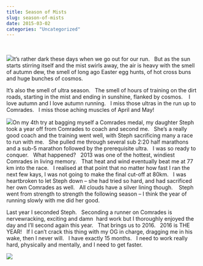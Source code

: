 ```yaml
---
title: Season of Mists
slug: season-of-mists
date: 2015-03-02
categories: "Uncategorized"
---
```


<p> </p>
<p><img src="https://res.cloudinary.com/dy6grlu8z/image/upload/v1558842094/funu0fowe5jyudx0w7fv.jpg"/>It’s rather dark these days when we go out for our run.   But as the sun starts stirring itself and the mist swirls away, the air is heavy with the smell of autumn dew, the smell of long ago Easter egg hunts, of hot cross buns and huge bunches of cosmos.</p>
<p>It’s also the smell of ultra season.   The smell of hours of training on the dirt roads, starting in the mist and ending in sunshine, flanked by cosmos.    I love autumn and I love autumn running.   I miss those ultras in the run up to Comrades.   I miss those aching muscles of April and May!</p>
<p><img src="https://res.cloudinary.com/dy6grlu8z/image/upload/v1558842095/qbsvei35arwwxa7fqrwg.jpg"/>On my 4th try at bagging myself a Comrades medal, my daughter Steph took a year off from Comrades to coach and second me.   She’s a really good coach and the training went well, with Steph sacrificing many a race to run with me.   She pulled me through several sub 2:20 half marathons and a sub-5 marathon followed by the prerequisite ultra.   I was so ready to conquer.   What happened?   2013 was one of the hottest, windiest Comrades in living memory.   That heat and wind eventually beat me at 77 km into the race.   I realised at that point that no matter how fast I ran the next few kays, I was not going to make the final cut-off at 80km.   I was heartbroken to let Steph down – she had tried so hard, and had sacrificed her own Comrades as well.   All clouds have a silver lining though.    Steph went from strength to strength the following season – I think the year of running slowly with me did her good.</p>
<p>Last year I seconded Steph.   Seconding a runner on Comrades is nervewracking, exciting and damn  hard work but I thoroughly enjoyed the day and I’ll second again this year.   That brings us to 2016.   2016 is THE YEAR!   If I can’t crack this thing with my OG in charge, dragging me in his wake, then I never will.   I have exactly 15 months.   I need to work really hard, physically and mentally, and I need to get faster.</p>
<p><img src="https://res.cloudinary.com/dy6grlu8z/image/upload/v1558842096/hs4msb7tfrhii6yfzna3.jpg"/></p>
<p> </p>







